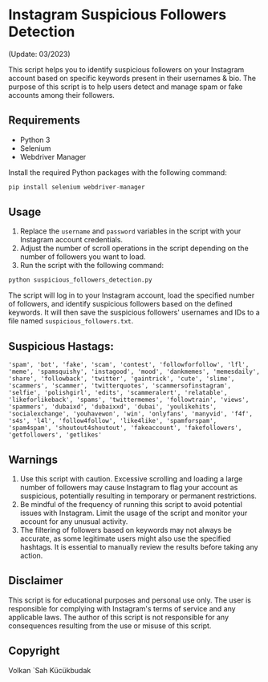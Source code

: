 # Instagram Suspicious Followers Detection 
(Update: 03/2023)

This script helps you to identify suspicious followers on your Instagram account based on specific keywords present in their usernames & bio. The purpose of this script is to help users detect and manage spam or fake accounts among their followers. 

## Requirements

- Python 3
- Selenium
- Webdriver Manager

Install the required Python packages with the following command:
```python
pip install selenium webdriver-manager
```

## Usage

1. Replace the `username` and `password` variables in the script with your Instagram account credentials.
2. Adjust the number of scroll operations in the script depending on the number of followers you want to load.
3. Run the script with the following command:
```python
python suspicious_followers_detection.py
```
The script will log in to your Instagram account, load the specified number of followers, and identify suspicious followers based on the defined keywords. It will then save the suspicious followers' usernames and IDs to a file named `suspicious_followers.txt`.

## Suspicious Hastags:
    'spam', 'bot', 'fake', 'scam', 'contest', 'followforfollow', 'lfl', 'meme', 'spamsquishy', 'instagood', 'mood', 'dankmemes', 'memesdaily', 'share', 'followback', 'twitter', 'gaintrick', 'cute', 'slime', 'scammers', 'scammer', 'twitterquotes', 'scammersofinstagram', 'selfie', 'polishgirl', 'edits', 'scammeralert', 'relatable', 'likeforlikeback', 'spams', 'twittermemes', 'followtrain', 'views', 'spammers', 'dubaixd', 'dubaixxd', 'dubai', 'youlikehits', 'socialexchange', 'youhavewon', 'win', 'onlyfans', 'manyvid', 'f4f', 's4s', 'l4l', 'follow4follow', 'like4like', 'spamforspam', 'spam4spam', 'shoutout4shoutout', 'fakeaccount', 'fakefollowers', 'getfollowers', 'getlikes'

## Warnings

1. Use this script with caution. Excessive scrolling and loading a large number of followers may cause Instagram to flag your account as suspicious, potentially resulting in temporary or permanent restrictions.
2. Be mindful of the frequency of running this script to avoid potential issues with Instagram. Limit the usage of the script and monitor your account for any unusual activity.
3. The filtering of followers based on keywords may not always be accurate, as some legitimate users might also use the specified hashtags. It is essential to manually review the results before taking any action.

## Disclaimer

This script is for educational purposes and personal use only. The user is responsible for complying with Instagram's terms of service and any applicable laws. The author of this script is not responsible for any consequences resulting from the use or misuse of this script.

## Copyright
Volkan `Sah Kücükbudak
